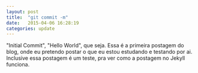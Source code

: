 ```yaml
---
layout: post
title:  "git commit -m"
date:   2015-04-06 16:28:19
categories: update
---
```

"Initial Commit", "Hello World", que seja. Essa é a primeira postagem do blog, onde eu pretendo postar o que eu estou estudando e testando por ai. Inclusive essa postagem é um teste, pra ver como a postagem no Jekyll funciona.